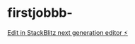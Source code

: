 # firstjobbb-

[Edit in StackBlitz next generation editor ⚡️](https://stackblitz.com/~/github.com/idib19/firstjobbb-)